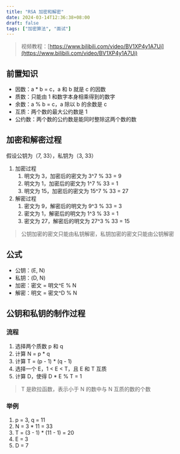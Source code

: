 ```yaml
---
title: "RSA 加密和解密"
date: 2024-03-14T12:36:38+08:00
draft: false
tags: ["加密算法", "面试"]
---
```

> 视频教程：[https://www.bilibili.com/video/BV1XP4y1A7Ui](https://www.bilibili.com/video/BV1XP4y1A7Ui)

## 前置知识

- 因数：a \* b = c，a 和 b 就是 c 的因数
- 质数：只能由 1 和数字本身相乘得到的数字
- 余数：a % b = c，a 除以 b 的余数是 c
- 互质：两个数的最大公约数是 1
- 公约数：两个数的公约数是能同时整除这两个数的数

## 加密和解密过程

假设公钥为（7, 33），私钥为（3, 33）

1. 加密过程
   1. 明文为 3，加密后的密文为 3^7 % 33 = 9
   2. 明文为 1，加密后的密文为 1^7 % 33 = 1
   3. 明文为 15，加密后的密文为 15^7 % 33 = 27
2. 解密过程
   1. 密文为 9，解密后的明文为 9^3 % 33 = 3
   2. 密文为 1，解密后的明文为 1^3 % 33 = 1
   3. 密文为 27，解密后的明文为 27^3 % 33 = 15

> 公钥加密的密文只能由私钥解密，私钥加密的密文只能由公钥解密

## 公式

- 公钥：(E, N)
- 私钥：(D, N)
- 加密：密文 = 明文^E % N
- 解密：明文 = 密文^D % N

## 公钥和私钥的制作过程

### 流程

1. 选择两个质数 p 和 q
2. 计算 N = p \* q
3. 计算 T = (p - 1) \* (q - 1)
4. 选择一个 E，1 < E < T，且 E 和 T 互质
5. 计算 D，使得 D \* E % T = 1

> T 是欧拉函数，表示小于 N 的数中与 N 互质的数的个数

### 举例

1. p = 3, q = 11
2. N = 3 \* 11 = 33
3. T = (3 - 1) \* (11 - 1) = 20
4. E = 3
5. D = 7
